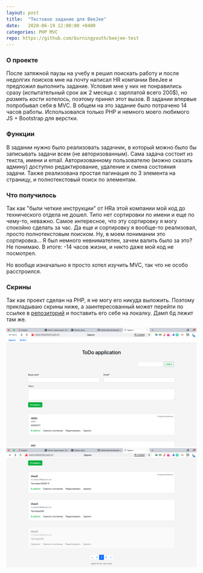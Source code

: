 ```yaml
---
layout: post
title:  "Тестовое задание для BeeJee"
date:   2020-06-19 12:00:00 +0400
categories: PHP MVC
repo: https://github.com/burningyouth/beejee-test
---
```


### О проекте
После затяжной паузы на учебу я решил поискать работу и после недолгих поисков мне на почту написал HR компании BeeJee и предложил выполнить задание. Условия мне у них не понравились сразу (испытательный срок аж 2 месяца c зарплатой всего 200$), но *размять кости* хотелось, поэтому принял этот вызов. В задании впервые попробывал себя в MVC. В общем на это задание было потрачено 14 часов работы. Использовался только PHP и немного моего любимого JS + Bootstrap для верстки.

### Функции
В задании нужно было реализовать задачник, в который можно было бы записывать задачи всем (не авторизованным). Сама задача состоит из текста, имени и email. Авторизованному пользователю (можно сказать админу) доступно редактирование, 
удаление и смена состояния задачи. Также реализована простая пагинация по 3 элемента на страницу, и полнотекстовый поиск по элементам. 

### Что получилось
Так как "были четкие инструкции" от HRа этой компании мой код до технического отдела не дошел. Типо нет сортировки по имени и еще по чему-то, неважно. Самое интересное, что эту сортировку я могу спокойно сделать за час. Да еще и сортировку я вообще-то реализовал, просто полнотекстовым поиском. Ну, в моем понимании это сортировка... Я был немного невнимателен, зачем валить было за это? Не понимаю. В итоге: -14 часов жизни, и никто даже мой код не посмотрел.

Но вообще изначально я просто хотел изучить MVC, так что не особо расстроился.

### Скрины
Так как проект сделан на PHP, я не могу его никуда выложить. Поэтому прикладываю скрины ниже, а заинтересованный может перейти по ссылке в [репозиторий]({{page.repo}}) и поставить его себе на локалку. Дамп бд лежит там же.

![Скрин 1](/assets/img/bejee2.png)
![Скрин 2](/assets/img/bejee1.png)